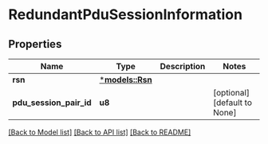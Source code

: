 # RedundantPduSessionInformation

## Properties
Name | Type | Description | Notes
------------ | ------------- | ------------- | -------------
**rsn** | [***models::Rsn**](Rsn.md) |  | 
**pdu_session_pair_id** | **u8** |  | [optional] [default to None]

[[Back to Model list]](../README.md#documentation-for-models) [[Back to API list]](../README.md#documentation-for-api-endpoints) [[Back to README]](../README.md)


